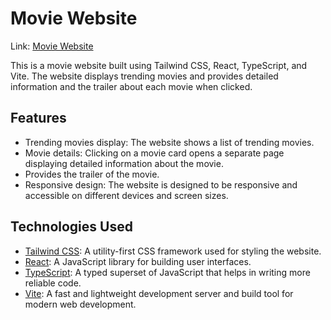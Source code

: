 # Movie Website

 Link: [Movie Website](https://movie-swart-five.vercel.app/)

This is a movie website built using Tailwind CSS, React, TypeScript, and Vite. The website displays trending movies and provides detailed information and the trailer about each movie when clicked.

## Features

- Trending movies display: The website shows a list of trending movies.
- Movie details: Clicking on a movie card opens a separate page displaying detailed information about the movie.
- Provides the trailer of the movie.
- Responsive design: The website is designed to be responsive and accessible on different devices and screen sizes.

## Technologies Used

- [Tailwind CSS](https://tailwindcss.com/): A utility-first CSS framework used for styling the website.
- [React](https://reactjs.org/): A JavaScript library for building user interfaces.
- [TypeScript](https://www.typescriptlang.org/): A typed superset of JavaScript that helps in writing more reliable code.
- [Vite](https://vitejs.dev/): A fast and lightweight development server and build tool for modern web development.
